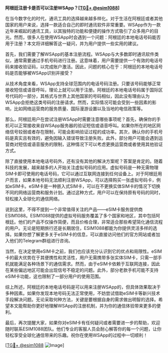 **阿根廷注册卡是否可以注册WSApp？[[TG💪+ @esim1088](https://t.me/s/esim1088)]**

在当今数字化的时代，通讯工具的选择越来越多样化。对于生活在阿根廷或者其他国家的用户来说，选择一款适合自己的即时通讯软件非常重要。WSApp作为一款近年来崛起的通讯工具，以其独特的功能和便捷的操作方式吸引了众多用户的目光。然而，很多人在使用WSApp时会遇到一个问题：阿根廷的本地电话号码能否用于注册？本文将详细解答这一疑问，并为用户提供一些实用的建议。

首先，我们需要了解WSApp的基本注册流程。WSApp与大多数即时通讯软件类似，通常需要通过手机号码进行注册。这意味着，用户需要提供一个有效的电话号码来接收验证码，以完成账户激活。因此，问题的核心在于：阿根廷的本地电话号码是否能够被WSApp识别并接受？

从技术角度来看，WSApp支持全球范围内的电话号码注册。只要该号码能够正常接收短信或语音呼叫，理论上就可以用于注册。阿根廷的本地电话号码属于国际区号代码的一部分，其格式与世界上其他国家的号码相似，因此没有理由认为WSApp会拒绝这类号码的注册请求。然而，实际情况可能会受到一些因素的影响，比如网络运营商的服务质量、国际漫游设置以及当地的电信政策等。

那么，阿根廷用户在尝试注册WSApp时需要注意哪些事项呢？首先，确保你的手机可以正常接收来自WSApp服务器的验证短信或语音呼叫。如果你所在的地区网络信号较弱或者存在限制，可能会影响验证过程的成功率。其次，确认你的手机号码是真实且有效的，避免因输入错误导致注册失败。此外，部分用户可能会遇到运营商对短信或语音服务的限制，这种情况下可以考虑更换运营商或者使用其他验证方式。

除了直接使用本地电话号码外，还有没有其他的解决方案呢？答案是肯定的。随着科技的发展，越来越多的人开始关注虚拟号码的应用。虚拟号码是一种无需物理SIM卡即可使用的电话号码，它可以通过互联网连接到任何设备上。对于阿根廷用户而言，如果本地号码无法顺利注册WSApp，可以选择购买一张虚拟号码卡，例如eSIM卡。eSIM卡是一种嵌入式SIM卡，可以在不更换实体SIM卡的情况下切换不同的网络运营商和服务计划。通过这种方式，用户可以在保持原有号码的同时，轻松接入全球化的通信网络。

说到这里，不得不提到一个非常值得关注的产品——eSIM卡服务提供商ESIM1088。ESIM1088提供的虚拟号码服务覆盖了多个国家和地区，其中包括阿根廷。他们的产品不仅操作简便，而且价格合理，非常适合那些希望简化通信流程的用户。无论是短期旅行还是长期居住，ESIM1088都能为你提供灵活多样的选择。如果你想了解更多关于eSIM卡的信息，可以直接访问他们的官方网站或者加入他们的Telegram群组进行咨询。

当然，在决定使用eSIM卡之前，我们也应该充分认识到它的优点和局限性。eSIM卡的最大优势在于其便携性和灵活性，用户无需携带多张实体SIM卡，只需一部手机就能满足各种场景下的通信需求。然而，由于eSIM卡依赖于互联网连接，因此在某些偏远地区可能会出现信号不稳定的问题。此外，部分老款手机可能不支持eSIM卡功能，这也限制了一部分用户的使用范围。

综上所述，阿根廷的本地电话号码是可以用来注册WSApp的，但具体效果取决于多种因素。如果你发现本地号码无法正常使用，不妨尝试借助eSIM卡等新兴技术手段解决问题。无论采取何种方法，关键是要根据自身的需求做出明智的选择。希望本文能帮助你更好地理解WSApp的注册机制，并为你的通信体验带来更多的便利。

最后，再次提醒大家，如果你对eSIM卡有任何疑问或者需要进一步的帮助，欢迎随时联系ESIM1088团队。他们专业的客服人员会耐心解答你的每一个问题，让你轻松享受全球化通信带来的乐趣。祝你在使用WSApp的过程中一切顺利！

[[TG💪+ @esim1088](https://t.me/s/esim1088) ![Image](https://i.postimg.cc/4NQfJmqS/Snipaste-2025-05-13-00-14-12.png)]
